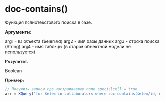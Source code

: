 # doc-contains()
Функция полнотекстового поиска в базе.

**Аргументы:** 

arg1 - ID объекта ($elem/id)
arg2 - имя базы данных
arg3 - строка поиска (String)
arg4 - имя таблицы (в старой объектной модели не используется)

**Результат:**

Boolean

**Пример:**

```js
// Получить записи где настраиваемое поле specialcell = true
arr = XQuery("for $elem in collaborators where doc-contains($elem/id,'wt_data','[specialcell = true]','collaborators') return $elem");
```